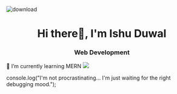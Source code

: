 ![download](https://github.com/ishuduwal/ishuduwal/assets/115239975/deaf91c7-66b5-4032-97ab-c3c715703612)
<h1 align="center">Hi there👋, I'm Ishu Duwal</h1>
<h3 align="center">Web Development</h3>
🌱 I’m currently learning MERN
<img src="https://github-readme-stats.vercel.app/api?username=ishuduwal&show_icons=true&count_private=true&hide_border=true&theme=react">
<p>console.log("I'm not procrastinating... I'm just waiting for the right debugging mood.");</p>

                                                                                   

